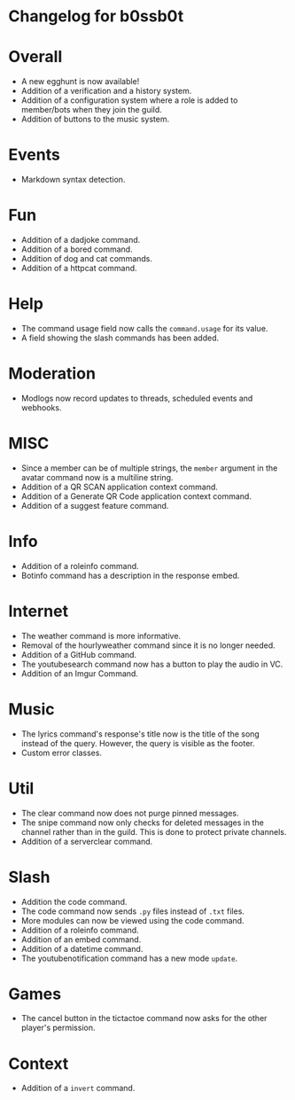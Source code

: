 # Changelog for b0ssb0t #

# Overall #
+ A new egghunt is now available!
+ Addition of a verification and a history system.
+ Addition of a configuration system where a role is added to member/bots when they join the guild.
+ Addition of buttons to the music system.

# Events #
+ Markdown syntax detection.

# Fun #
+ Addition of a dadjoke command.
+ Addition of a bored command.
+ Addition of dog and cat commands.
+ Addition of a httpcat command.

# Help #
+ The command usage field now calls the `command.usage` for its value.
+ A field showing the slash commands has been added.

# Moderation #
+ Modlogs now record updates to threads, scheduled events and webhooks.


# MISC #
+ Since a member can be of multiple strings, the `member` argument in the avatar command now is a multiline string.
+ Addition of a QR SCAN application context command.
+ Addition of a Generate QR Code application context command.
+ Addition of a suggest feature command.

# Info #
+ Addition of a roleinfo command.
+ Botinfo command has a description in the response embed.

# Internet #
+ The weather command is more informative.
+ Removal of the hourlyweather command since it is no longer needed.
+ Addition of a GitHub command.
+ The youtubesearch command now has a button to play the audio in VC.
+ Addition of an Imgur Command.

# Music #
+ The lyrics command's response's title now is the title of the song instead of the query. However, the query is visible as the footer.
+ Custom error classes.

# Util #
+ The clear command now does not purge pinned messages.
+ The snipe command now only checks for deleted messages in the channel rather than in the guild. This is done to protect private channels. 
+ Addition of a serverclear command.

# Slash #
+ Addition the code command.
+ The code command now sends `.py` files instead of `.txt` files.
+ More modules can now be viewed using the code command.
+ Addition of a roleinfo command.
+ Addition of an embed command.
+ Addition of a datetime command.
+ The youtubenotification command has a new mode `update`.

# Games #
+ The cancel button in the tictactoe command now asks for the other player's permission.

# Context #
+ Addition of a `invert` command.
